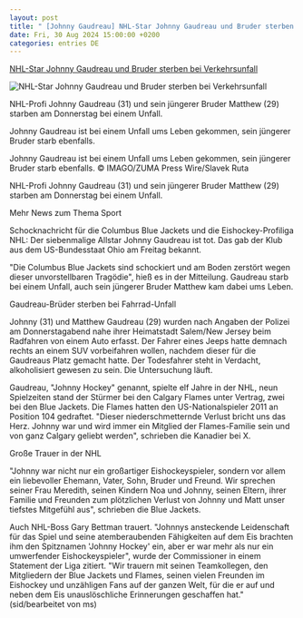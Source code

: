 ```yaml
---
layout: post
title: " [Johnny Gaudreau] NHL-Star Johnny Gaudreau und Bruder sterben bei Verkehrsunfall"
date: Fri, 30 Aug 2024 15:00:00 +0200
categories: entries DE
---
```

[NHL-Star Johnny Gaudreau und Bruder sterben bei Verkehrsunfall](https://home.1und1.de/magazine/sport/eishockey/nhl-star-johnny-gaudreau-bruder-sterben-verkehrsunfall-40069554)

![NHL-Star Johnny Gaudreau und Bruder sterben bei Verkehrsunfall](https://i0.1und1.de/image/590/40069590,pd=1,f=opengraph/johnny-gaudreau.jpg)

NHL-Profi Johnny Gaudreau (31) und sein jüngerer Bruder Matthew (29) starben am Donnerstag bei einem Unfall.

Johnny Gaudreau ist bei einem Unfall ums Leben gekommen, sein jüngerer Bruder starb ebenfalls.

Johnny Gaudreau ist bei einem Unfall ums Leben gekommen, sein jüngerer Bruder starb ebenfalls. © IMAGO/ZUMA Press Wire/Slavek Ruta

NHL-Profi Johnny Gaudreau (31) und sein jüngerer Bruder Matthew (29) starben am Donnerstag bei einem Unfall.

Mehr News zum Thema Sport

Schocknachricht für die Columbus Blue Jackets und die Eishockey-Profiliga NHL: Der siebenmalige Allstar Johnny Gaudreau ist tot. Das gab der Klub aus dem US-Bundesstaat Ohio am Freitag bekannt.

"Die Columbus Blue Jackets sind schockiert und am Boden zerstört wegen dieser unvorstellbaren Tragödie", hieß es in der Mitteilung. Gaudreau starb bei einem Unfall, auch sein jüngerer Bruder Matthew kam dabei ums Leben.

Gaudreau-Brüder sterben bei Fahrrad-Unfall

Johnny (31) und Matthew Gaudreau (29) wurden nach Angaben der Polizei am Donnerstagabend nahe ihrer Heimatstadt Salem/New Jersey beim Radfahren von einem Auto erfasst. Der Fahrer eines Jeeps hatte demnach rechts an einem SUV vorbeifahren wollen, nachdem dieser für die Gaudreaus Platz gemacht hatte. Der Todesfahrer steht in Verdacht, alkoholisiert gewesen zu sein. Die Untersuchung läuft.

Gaudreau, "Johnny Hockey" genannt, spielte elf Jahre in der NHL, neun Spielzeiten stand der Stürmer bei den Calgary Flames unter Vertrag, zwei bei den Blue Jackets. Die Flames hatten den US-Nationalspieler 2011 an Position 104 gedraftet. "Dieser niederschmetternde Verlust bricht uns das Herz. Johnny war und wird immer ein Mitglied der Flames-Familie sein und von ganz Calgary geliebt werden", schrieben die Kanadier bei X.

Große Trauer in der NHL

"Johnny war nicht nur ein großartiger Eishockeyspieler, sondern vor allem ein liebevoller Ehemann, Vater, Sohn, Bruder und Freund. Wir sprechen seiner Frau Meredith, seinen Kindern Noa und Johnny, seinen Eltern, ihrer Familie und Freunden zum plötzlichen Verlust von Johnny und Matt unser tiefstes Mitgefühl aus", schrieben die Blue Jackets.

Auch NHL-Boss Gary Bettman trauert. "Johnnys ansteckende Leidenschaft für das Spiel und seine atemberaubenden Fähigkeiten auf dem Eis brachten ihm den Spitznamen 'Johnny Hockey' ein, aber er war mehr als nur ein umwerfender Eishockeyspieler", wurde der Commissioner in einem Statement der Liga zitiert. "Wir trauern mit seinen Teamkollegen, den Mitgliedern der Blue Jackets und Flames, seinen vielen Freunden im Eishockey und unzähligen Fans auf der ganzen Welt, für die er auf und neben dem Eis unauslöschliche Erinnerungen geschaffen hat." (sid/bearbeitet von ms)


